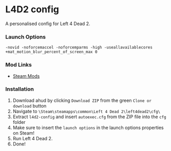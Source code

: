 # L4D2 config

A personalised config for Left 4 Dead 2.

### Launch Options
`-novid -noforcemaccel -noforcemparms -high -useallavailablecores +mat_motion_blur_percent_of_screen_max 0`

### Mod Links
* [Steam Mods](https://steamcommunity.com/sharedfiles/filedetails/?id=2755803413)

### Installation
1. Download ahud by clicking `Download ZIP` from the green `Clone or download` button
2. Navigate to `\Steam\steamapps\common\Left 4 Dead 2\left4dead2\cfg\`
3. Extract `l4d2-config` and insert `autoexec.cfg` from the ZIP file into the `cfg` folder
4. Make sure to insert the `launch options` in the launch options properties on Steam!
5. Run Left 4 Dead 2.
6. Done!
